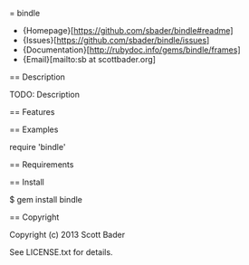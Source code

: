 = bindle

* {Homepage}[https://github.com/sbader/bindle#readme]
* {Issues}[https://github.com/sbader/bindle/issues]
* {Documentation}[http://rubydoc.info/gems/bindle/frames]
* {Email}[mailto:sb at scottbader.org]

== Description

TODO: Description

== Features

== Examples

  require 'bindle'

== Requirements

== Install

  $ gem install bindle

== Copyright

Copyright (c) 2013 Scott Bader

See LICENSE.txt for details.
